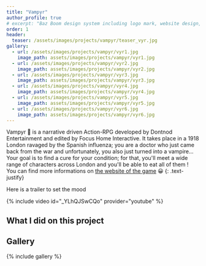 ```yaml
---
title: "Vampyr"
author_profile: true
# excerpt: "Baz Boom design system including logo mark, website design, and branding applications."
order: 1
header:
  teaser: /assets/images/projects/vampyr/teaser_vyr.jpg
gallery:
  - url: /assets/images/projects/vampyr/vyr1.jpg
    image_path: assets/images/projects/vampyr/vyr1.jpg
  - url: /assets/images/projects/vampyr/vyr2.jpg
    image_path: assets/images/projects/vampyr/vyr2.jpg
  - url: /assets/images/projects/vampyr/vyr3.jpg
    image_path: assets/images/projects/vampyr/vyr3.jpg
  - url: /assets/images/projects/vampyr/vyr4.jpg
    image_path: assets/images/projects/vampyr/vyr4.jpg
  - url: /assets/images/projects/vampyr/vyr5.jpg
    image_path: assets/images/projects/vampyr/vyr5.jpg
  - url: /assets/images/projects/vampyr/vyr6.jpg
    image_path: assets/images/projects/vampyr/vyr6.jpg
---
```


Vampyr 🧛 is a narrative driven Action-RPG developed by Dontnod Entertainment and edited by Focus Home Interactive. It takes place in a 1918 London ravaged by the Spanish influenza; you are a doctor who just came back from the war and unfortunately, you also just turned into a vampire...  
Your goal is to find a cure for your condition; for that, you'll meet a wide range of characters across London and you'll be able to eat all of them !  
You can find more informations on [the website of the game](http://www.vampyr-game.com/) :grinning:
{: .text-justify}

Here is a trailer to set the mood

{% include video id="_YLhQJSwCQo" provider="youtube" %}

## What I did on this project

## Gallery
{% include gallery %}